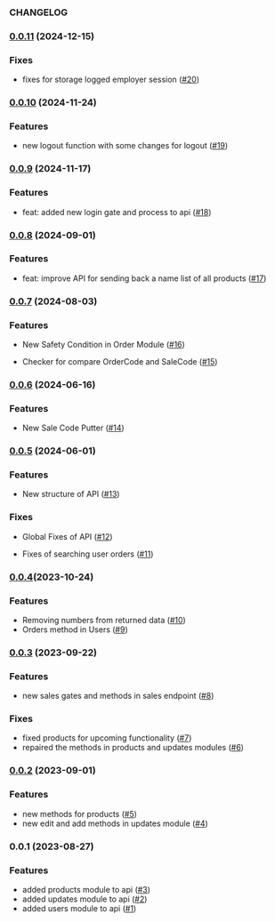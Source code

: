 <!-- @format -->

### CHANGELOG

### [0.0.11](https://github.com/Johngtka/bakery_api/compare/v.0.0.10...v.0.0.11) (2024-12-15)

### Fixes

-   fixes for storage logged employer session
    ([#20](https://github.com/Johngtka/bakery_api/pull/20))

### [0.0.10](https://github.com/Johngtka/bakery_api/compare/v.0.0.9...v.0.0.10) (2024-11-24)

### Features

-   new logout function with some changes for logout
    ([#19](https://github.com/Johngtka/bakery_api/pull/19))

### [0.0.9](https://github.com/Johngtka/bakery_api/compare/v.0.0.8...v.0.0.9) (2024-11-17)

### Features

-   feat: added new login gate and process to api
    ([#18](https://github.com/Johngtka/bakery_api/pull/18))

### [0.0.8](https://github.com/Johngtka/bakery_api/compare/v.0.0.7...v.0.0.8) (2024-09-01)

### Features

-   feat: improve API for sending back a name list of all products
    ([#17](https://github.com/Johngtka/bakery_api/pull/17))

### [0.0.7](https://github.com/Johngtka/bakery_api/compare/v.0.0.6...v.0.0.7) (2024-08-03)

### Features

-   New Safety Condition in Order Module
    ([#16](https://github.com/Johngtka/bakery_api/pull/16))

-   Checker for compare OrderCode and SaleCode
    ([#15](https://github.com/Johngtka/bakery_api/pull/15))

### [0.0.6](https://github.com/Johngtka/bakery_api/compare/v.0.0.5...v.0.0.6) (2024-06-16)

### Features

-   New Sale Code Putter ([#14](https://github.com/Johngtka/bakery_api/pull/14))

### [0.0.5](https://github.com/Johngtka/bakery_api/compare/v.0.0.4...v.0.0.5) (2024-06-01)

### Features

-   New structure of API ([#13](https://github.com/Johngtka/bakery_api/pull/13))

### Fixes

-   Global Fixes of API ([#12](https://github.com/Johngtka/bakery_api/pull/12))

-   Fixes of searching user orders
    ([#11](https://github.com/Johngtka/bakery_api/pull/11))

### [0.0.4](https://github.com/Johngtka/bakery_api/compare/v.0.0.3...v.0.0.4)(2023-10-24)

### Features

-   Removing numbers from returned data
    ([#10](https://github.com/Johngtka/bakery_api/pull/10))
-   Orders method in Users ([#9](https://github.com/Johngtka/bakery_api/pull/9))

### [0.0.3](https://github.com/Johngtka/bakery_api/compare/v.0.0.2...v.0.0.3) (2023-09-22)

### Features

-   new sales gates and methods in sales endpoint
    ([#8](https://github.com/Johngtka/bakery_api/pull/8))

### Fixes

-   fixed products for upcoming functionality
    ([#7](https://github.com/Johngtka/bakery_api/pull/7))
-   repaired the methods in products and updates modules
    ([#6](https://github.com/Johngtka/bakery_api/pull/6))

### [0.0.2](https://github.com/Johngtka/bakery_api/compare/v.0.0.1...v.0.0.2) (2023-09-01)

### Features

-   new methods for products
    ([#5](https://github.com/Johngtka/bakery_api/pull/5))
-   new edit and add methods in updates module
    ([#4](https://github.com/Johngtka/bakery_api/pull/4))

### 0.0.1 (2023-08-27)

### Features

-   added products module to api
    ([#3](https://github.com/Johngtka/bakery_api/pull/3))
-   added updates module to api
    ([#2](https://github.com/Johngtka/bakery_api/pull/2))
-   added users module to api
    ([#1](https://github.com/Johngtka/bakery_api/pull/1))

